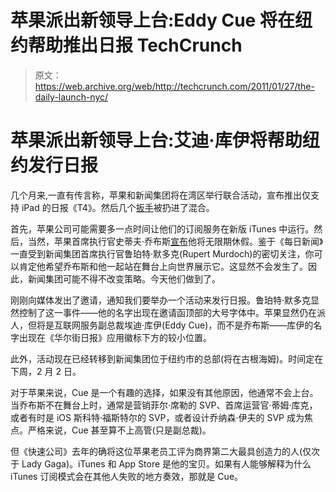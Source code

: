 # 苹果派出新领导上台:Eddy Cue 将在纽约帮助推出日报 TechCrunch

> 原文：<https://web.archive.org/web/http://techcrunch.com/2011/01/27/the-daily-launch-nyc/>

# 苹果派出新领导上台:艾迪·库伊将帮助纽约发行日报

几个月来,一直有传言称，苹果和新闻集团将在湾区举行联合活动，宣布推出仅支持 iPad 的日报《T4》。然后几个[扳手](https://web.archive.org/web/20230202234952/https://techcrunch.com/2011/01/13/news-corps-the-daily-ipad-newspaper-delayed-by-weeks-not-months/)被扔进了混合。

首先，苹果公司可能需要多一点时间让他们的订阅服务在新版 iTunes 中运行。然后，当然，苹果首席执行官史蒂夫·乔布斯[宣布](https://web.archive.org/web/20230202234952/https://techcrunch.com/2011/01/17/steve-jobs-to-take-medical-leave-of-absence-stays-on-as-ceo/)他将无限期休假。鉴于《每日新闻》一直受到新闻集团首席执行官鲁珀特·默多克(Rupert Murdoch)的密切关注，你可以肯定他希望乔布斯和他一起站在舞台上向世界展示它。这显然不会发生了。因此，新闻集团可能不得不改变策略。今天他们做到了。

刚刚向媒体发出了邀请，通知我们要举办一个活动来发行日报。鲁珀特·默多克显然控制了这一事件——他的名字出现在邀请函顶部的大号字体中。苹果显然仍在派人，但将是互联网服务副总裁埃迪·库伊(Eddy Cue)，而不是乔布斯——库伊的名字出现在《华尔街日报》应用徽标下方的较小位置。

此外，活动现在已经转移到新闻集团位于纽约市的总部(将在古根海姆)。时间定在下周，2 月 2 日。

对于苹果来说，Cue 是一个有趣的选择，如果没有其他原因，他通常不会上台。当乔布斯不在舞台上时，通常是营销菲尔·席勒的 SVP、首席运营官·蒂姆·库克，或者有时是 iOS 斯科特·福斯特尔的 SVP，或者设计乔纳森·伊夫的 SVP 成为焦点。严格来说，Cue 甚至算不上高管(只是副总裁)。

但《快速公司》去年的确将这位苹果老员工评为商界第二大最具创造力的人(仅次于 Lady Gaga)。iTunes 和 App Store 是他的宝贝。如果有人能够解释为什么 iTunes 订阅模式会在其他人失败的地方奏效，那就是 Cue。